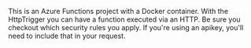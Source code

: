 This is an Azure Functions project with a Docker container.
With the HttpTrigger you can have a function executed via an HTTP.
Be sure you checkout which security rules you apply.
If you're using an apikey, you'll need to include that in your request.
